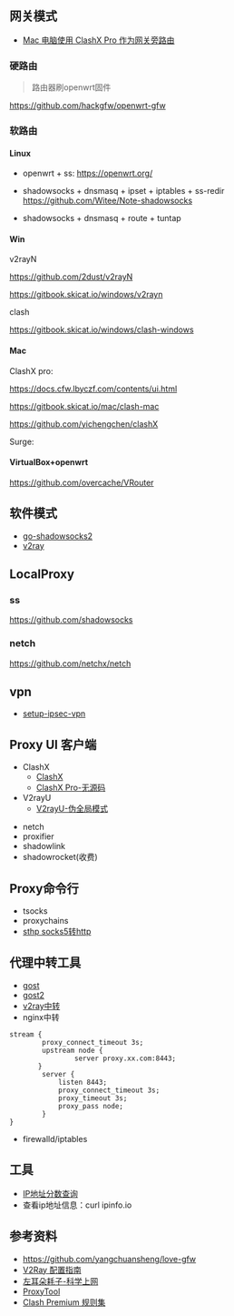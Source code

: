 ## 网关模式
- [Mac 电脑使用 ClashX Pro 作为网关旁路由](https://qust.me/post/clashxProMac/)

### 硬路由
> 路由器刷openwrt固件 

<https://github.com/hackgfw/openwrt-gfw> 

### 软路由

#### Linux

- openwrt + ss: 
 <https://openwrt.org/> 
 
- shadowsocks + dnsmasq + ipset + iptables + ss-redir 
 <https://github.com/Witee/Note-shadowsocks>
 
- shadowsocks + dnsmasq + route + tuntap   


#### Win
v2rayN 

<https://github.com/2dust/v2rayN> 

<https://gitbook.skicat.io/windows/v2rayn>

clash

<https://gitbook.skicat.io/windows/clash-windows>

#### Mac
ClashX pro: 

<https://docs.cfw.lbyczf.com/contents/ui.html>

<https://gitbook.skicat.io/mac/clash-mac> 

<https://github.com/yichengchen/clashX> 


Surge: 

#### VirtualBox+openwrt
<https://github.com/overcache/VRouter> 

## 软件模式
- [go-shadowsocks2](https://github.com/shadowsocks/go-shadowsocks2)
- [v2ray](https://github.com/v2fly/v2ray-core)

## LocalProxy
### ss
<https://github.com/shadowsocks> 

### netch
<https://github.com/netchx/netch> 

## vpn
- [setup-ipsec-vpn](https://github.com/hwdsl2/setup-ipsec-vpn)

## Proxy UI 客户端
* ClashX
    - [ClashX](https://github.com/Dreamacro/clash)
    - [ClashX Pro-无源码](https://install.appcenter.ms/users/clashx/apps/clashx-pro/distribution_groups/public)
* V2rayU
    - [V2rayU-伪全局模式](https://github.com/yanue/V2rayU/tree/rm)
- netch
- proxifier
- shadowlink
- shadowrocket(收费)

## Proxy命令行
- tsocks
- proxychains
- [sthp socks5转http](https://github.com/KaranGauswami/socks-to-http-proxy)

## 代理中转工具
- [gost](https://github.com/ginuerzh/gost)
- [gost2](https://github.com/go-gost/gost)
- [v2ray中转](https://toutyrater.github.io/advanced/vps_relay.html)
- nginx中转
```
stream {
        proxy_connect_timeout 3s;
        upstream node {
                server proxy.xx.com:8443;
       }
        server {
            listen 8443;
            proxy_connect_timeout 3s;
            proxy_timeout 3s;
            proxy_pass node;
        }
}
```
- firewalld/iptables


## 工具
* [IP地址分数查询](https://scamalytics.com/)
* 查看ip地址信息：curl ipinfo.io
## 参考资料
- <https://github.com/yangchuansheng/love-gfw>
- [V2Ray 配置指南](https://toutyrater.github.io/)
- [左耳朵耗子-科学上网](https://github.com/haoel/haoel.github.io)
- [ProxyTool](https://github.com/githubvpn007/ProxyTool)
- [Clash Premium 规则集](https://github.com/Loyalsoldier/clash-rules)



